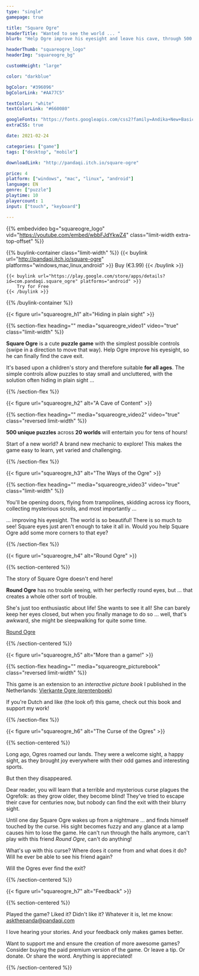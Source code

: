 ```yaml
---
type: "single"
gamepage: true

title: "Square Ogre"
headerTitle: "Wanted to see the world ... "
blurb: "Help Ogre improve his eyesight and leave his cave, through 500 puzzles"

headerThumb: "squareogre_logo"
headerImg: "squareogre_bg"

customHeight: "large"

color: "darkblue"

bgColor: "#396096"
bgColorLink: "#AA77C5"

textColor: "white"
textColorLink: "#660080"

googleFonts: "https://fonts.googleapis.com/css2?family=Andika+New+Basic:ital,wght@0,400;0,700;1,400;1,700&family=Hanalei+Fill&display=swap"
extraCSS: true

date: 2021-02-24

categories: ["game"]
tags: ["desktop", "mobile"]

downloadLink: "http://pandaqi.itch.io/square-ogre"

price: 4
platform: ["windows", "mac", "linux", "android"]
language: EN
genre: ["puzzle"]
playtime: 10
playercount: 1
input: ["touch", "keyboard"]

---
```


{{% embedvideo bg="squareogre_logo" vid="https://youtube.com/embed/wbbFJdYkwZ4" class="limit-width extra-top-offset" %}}

{{% buylink-container class="limit-width" %}}
	{{< buylink url="http://pandaqi.itch.io/square-ogre" platforms="windows,mac,linux,android" >}} 
		Buy (&euro;3.99)
	{{< /buylink >}}

	{{< buylink url="https://play.google.com/store/apps/details?id=com.pandaqi.square_ogre" platforms="android" >}} 
		Try for Free
	{{< /buylink >}}
{{% /buylink-container %}}

<!-- Section 1: A Puzzler for Everyone -->
<div class="image-as-heading">
	{{< figure url="squareogre_h1" alt="Hiding in plain sight" >}}
</div>

{{% section-flex heading="" media="squareogre_video1" video="true" class="limit-width"  %}}

**Square Ogre** is a cute **puzzle game** with the simplest possible controls (swipe in a direction to move that way). Help Ogre improve his eyesight, so he can finally find the cave exit.

It's based upon a children's story and therefore suitable **for all ages**. The simple controls allow puzzles to stay small and uncluttered, with the solution often hiding in plain sight ...

{{% /section-flex %}}

<!-- Section 2: A Cave of Content -->
<div class="image-as-heading">
	{{< figure url="squareogre_h2" alt="A Cave of Content" >}}
</div>

{{% section-flex heading="" media="squareogre_video2" video="true" class="reversed limit-width" %}}

**500 unique puzzles** across **20 worlds** will entertain you for tens of hours!

Start of a new world? A brand new mechanic to explore! This makes the game easy to learn, yet varied and challenging.

{{% /section-flex %}}

<!-- Section 3: The Ways of the Ogre -->
<div class="image-as-heading">
	{{< figure url="squareogre_h3" alt="The Ways of the Ogre" >}}
</div>

{{% section-flex heading="" media="squareogre_video3" video="true" class="limit-width" %}}

You'll be opening doors, flying from trampolines, skidding across icy floors, collecting mysterious scrolls, and most importantly ... 

... improving his eyesight. The world is so beautiful! There is so much to see! Square eyes just aren't enough to take it all in. Would you help Square Ogre add some more corners to that eye?

{{% /section-flex %}}

<!-- Section 4: Round Ogre -->
<div class="image-as-heading">
	{{< figure url="squareogre_h4" alt="Round Ogre" >}}
</div>

{{% section-centered %}}

The story of Square Ogre doesn't end here! 

**Round Ogre** has no trouble seeing, with her perfectly round eyes, but ... that creates a whole other sort of trouble.

She's just too enthusiastic about life! She wants to see it all! She can barely keep her eyes closed, but when you finally manage to do so ... well, that's awkward, she might be sleepwalking for quite some time.

[Round Ogre](https://pandaqi.com/round-ogre)

{{% /section-centered %}}

<!-- Section 5: More than a game! (Picturebook) -->
<div class="image-as-heading">
	{{< figure url="squareogre_h5" alt="More than a game!" >}}
</div>

{{% section-flex heading="" media="squareogre_picturebook" class="reversed limit-width" %}}

This game is an extension to an _interactive picture book_ I published in the Netherlands: [Vierkante Ogre (prentenboek)](https://nietdathetuitmaakt.nl/boeken/vierkante-ogre)

If you're Dutch and like (the look of) this game, check out this book and support my work!

{{% /section-flex %}}

<!-- Section 6: The Curse of the Ogres -->
<div class="image-as-heading">
	{{< figure url="squareogre_h6" alt="The Curse of the Ogres" >}}
</div>

{{% section-centered %}}

Long ago, Ogres roamed our lands. They were a welcome sight, a happy sight, as they brought joy everywhere with their odd games and interesting sports.

But then they disappeared.

Dear reader, you will learn that a terrible and mysterious curse plagues the Ogrefolk: as they grow older, they become blind! They've tried to escape their cave for centuries now, but nobody can find the exit with their blurry sight.

Until one day Square Ogre wakes up from a nightmare ... and finds himself touched by the curse. His sight becomes fuzzy and any glance at a lamp causes him to lose the game. He can't run through the halls anymore, can't play with this friend _Round Ogre_, can't do anything!

What's up with this curse? Where does it come from and what does it do? Will he ever be able to see his friend again?

Will the Ogres ever find the exit?

{{% /section-centered %}}

<!-- Section 7: Feedback -->
<div class="image-as-heading">
	{{< figure url="squareogre_h7" alt="Feedback" >}}
</div>

{{% section-centered %}}

Played the game? Liked it? Didn't like it? Whatever it is, let me know: [askthepanda@pandaqi.com](mailto:askthepanda@pandaqi.com)

I love hearing your stories. And your feedback only makes games better.

Want to support me and ensure the creation of more awesome games? Consider buying the paid premium version of the game. Or leave a tip. Or donate. Or share the word. Anything is appreciated!

{{% /section-centered %}}